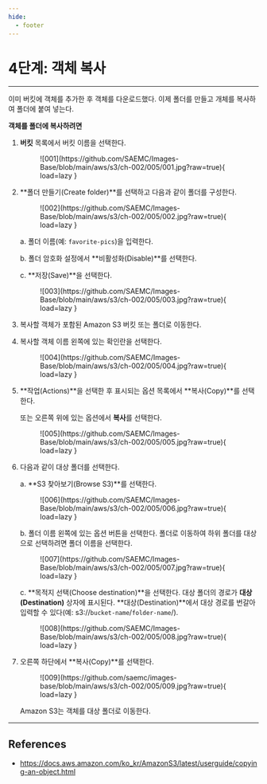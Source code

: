 ```yaml
---
hide:
  - footer
---
```


# 4단계: 객체 복사

---

이미 버킷에 객체를 추가한 후 객체를 다운로드했다. 이제 폴더를 만들고 개체를 복사하여 폴더에 붙여 넣는다.

**객체를 폴더에 복사하려면**

1. **버킷** 목록에서 버킷 이름을 선택한다.

    <figure markdown>
      ![001](https://github.com/SAEMC/Images-Base/blob/main/aws/s3/ch-002/005/001.jpg?raw=true){ load=lazy }
    </figure>

2. **폴더 만들기(Create folder)**를 선택하고 다음과 같이 폴더를 구성한다.

    <figure markdown>
      ![002](https://github.com/SAEMC/Images-Base/blob/main/aws/s3/ch-002/005/002.jpg?raw=true){ load=lazy }
    </figure>

    a. 폴더 이름(예: `favorite-pics`)을 입력한다.

    b. 폴더 암호화 설정에서 **비활성화(Disable)**를 선택한다.

    c. **저장(Save)**을 선택한다.

    <figure markdown>
      ![003](https://github.com/SAEMC/Images-Base/blob/main/aws/s3/ch-002/005/003.jpg?raw=true){ load=lazy }
    </figure>

3. 복사할 객체가 포함된 Amazon S3 버킷 또는 폴더로 이동한다.

4. 복사할 객체 이름 왼쪽에 있는 확인란을 선택한다.

    <figure markdown>
      ![004](https://github.com/SAEMC/Images-Base/blob/main/aws/s3/ch-002/005/004.jpg?raw=true){ load=lazy }
    </figure>

5. **작업(Actions)**을 선택한 후 표시되는 옵션 목록에서 **복사(Copy)**를 선택한다.

    또는 오른쪽 위에 있는 옵션에서 **복사**를 선택한다.

    <figure markdown>
      ![005](https://github.com/SAEMC/Images-Base/blob/main/aws/s3/ch-002/005/005.jpg?raw=true){ load=lazy }
    </figure>

6. 다음과 같이 대상 폴더를 선택한다.

    a. **S3 찾아보기(Browse S3)**를 선택한다.

    <figure markdown>
      ![006](https://github.com/SAEMC/Images-Base/blob/main/aws/s3/ch-002/005/006.jpg?raw=true){ load=lazy }
    </figure>

    b. 폴더 이름 왼쪽에 있는 옵션 버튼을 선택한다. 폴더로 이동하여 하위 폴더를 대상으로 선택하려면 폴더 이름을 선택한다.

    <figure markdown>
      ![007](https://github.com/SAEMC/Images-Base/blob/main/aws/s3/ch-002/005/007.jpg?raw=true){ load=lazy }
    </figure>

    c. **목적지 선택(Choose destination)**을 선택한다. 대상 폴더의 경로가 **대상(Destination)** 상자에 표시된다. **대상(Destination)**에서 대상 경로를 번갈아 입력할 수 있다(예: s3://`bucket-name`/`folder-name`/).

    <figure markdown>
      ![008](https://github.com/SAEMC/Images-Base/blob/main/aws/s3/ch-002/005/008.jpg?raw=true){ load=lazy }
    </figure>

7. 오른쪽 하단에서 **복사(Copy)**를 선택한다.

    <figure markdown>
      ![009](https://github.com/saemc/images-base/blob/main/aws/s3/ch-002/005/009.jpg?raw=true){ load=lazy }
    </figure>

    Amazon S3는 객체를 대상 폴더로 이동한다.

---

## References

- <https://docs.aws.amazon.com/ko_kr/AmazonS3/latest/userguide/copying-an-object.html>
